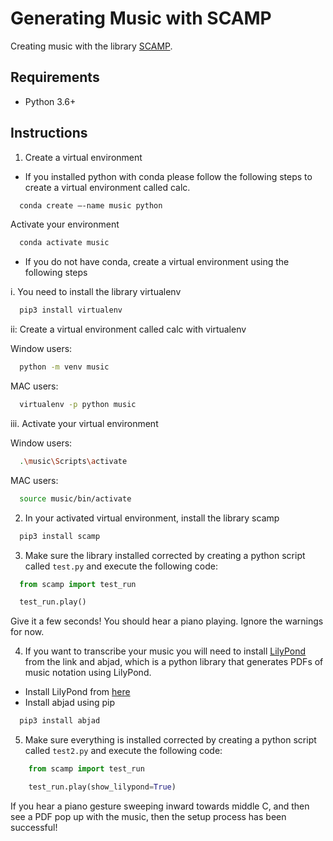 # Generating Music with SCAMP

Creating music with the library [SCAMP](http://scamp.marcevanstein.com/).

## Requirements
- Python 3.6+

## Instructions
1. Create a virtual environment 

- If you installed python with conda please follow the following steps to create a virtual environment called calc.
```bash
  conda create –-name music python
```

Activate your environment
```bash
  conda activate music
```

- If you do not have conda, create a virtual environment using the following steps

i. You need to install the library virtualenv
```bash
  pip3 install virtualenv
```

ii: Create a virtual environment called calc with virtualenv

Window users:
```bash
  python -m venv music
```

MAC users:
```bash
  virtualenv -p python music
```

iii. Activate your virtual environment

Window users:
```bash
  .\music\Scripts\activate
```

MAC users:
```bash
  source music/bin/activate
```

2. In your activated virtual environment, install the library scamp
```bash
  pip3 install scamp
```

3. Make sure the library installed corrected by creating a python script called `test.py` and execute the following code:

```python
  from scamp import test_run

  test_run.play()
```

Give it a few seconds! You should hear a piano playing. Ignore the warnings for now.

4. If you want to transcribe your music you will need to install [LilyPond](http://lilypond.org/download.html) from the link and abjad, which is a python library that generates PDFs of music notation using LilyPond.

- Install LilyPond from [here](http://lilypond.org/download.html)
- Install abjad using pip
```bash
  pip3 install abjad
```

5. Make sure everything is installed corrected by creating a python script called `test2.py` and execute the following code:

```python
    from scamp import test_run

    test_run.play(show_lilypond=True)
```

If you hear a piano gesture sweeping inward towards middle C, and then see a PDF pop up with the music, then the setup process has been successful!
